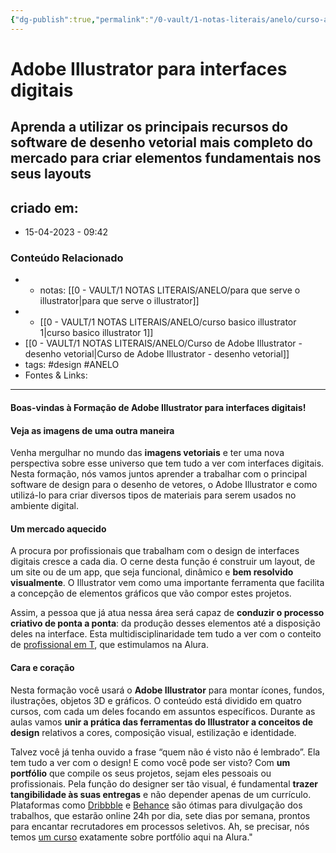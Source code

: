 ```yaml
---
{"dg-publish":true,"permalink":"/0-vault/1-notas-literais/anelo/curso-adobe-illustrator-para-interfaces-digitais/","tags":["design","ANELO"],"dgHomeLink":true,"dgShowLocalGraph":true,"dgShowFileTree":true,"dgEnableSearch":true}
---
```


# Adobe Illustrator para interfaces digitais

## Aprenda a utilizar os principais recursos do software de desenho vetorial mais completo do mercado para criar elementos fundamentais nos seus layouts

## criado em: 
-  15-04-2023 - 09:42

### Conteúdo Relacionado
- - notas: [[0 - VAULT/1 NOTAS LITERAIS/ANELO/para que serve o illustrator\|para que serve o illustrator]]
- -  [[0 - VAULT/1 NOTAS LITERAIS/ANELO/curso basico illustrator 1\|curso basico illustrator 1]]
- [[0 - VAULT/1 NOTAS LITERAIS/ANELO/Curso de Adobe Illustrator - desenho vetorial\|Curso de Adobe Illustrator - desenho vetorial]]
- tags: #design #ANELO
- Fontes & Links: 

---

#### Boas-vindas à Formação de Adobe Illustrator para interfaces digitais!

#### Veja as imagens de uma outra maneira

Venha mergulhar no mundo das **imagens vetoriais** e ter uma nova perspectiva sobre esse universo que tem tudo a ver com interfaces digitais. Nesta formação, nós vamos juntos aprender a trabalhar com o principal software de design para o desenho de vetores, o Adobe Illustrator e como utilizá-lo para criar diversos tipos de materiais para serem usados no ambiente digital.

#### Um mercado aquecido

A procura por profissionais que trabalham com o design de interfaces digitais cresce a cada dia. O cerne desta função é construir um layout, de um site ou de um app, que seja funcional, dinâmico e **bem resolvido visualmente**. O Illustrator vem como uma importante ferramenta que facilita a concepção de elementos gráficos que vão compor estes projetos.

Assim, a pessoa que já atua nessa área será capaz de **conduzir o processo criativo de ponta a ponta**: da produção desses elementos até a disposição deles na interface. Esta multidisciplinaridade tem tudo a ver com o conteito de [profissional em T](https://www.alura.com.br/dev-em-t?gclid=Cj0KCQjwla-hBhD7ARIsAM9tQKtWSaHIAXgXy7hdm_lOqLUSLpeCajRSFRICGOUeBd54Fth9xPuOjmgaAl-_EALw_wcB), que estimulamos na Alura.

#### Cara e coração

Nesta formação você usará o **Adobe Illustrator** para montar ícones, fundos, ilustrações, objetos 3D e gráficos. O conteúdo está dividido em quatro cursos, com cada um deles focando em assuntos específicos. Durante as aulas vamos **unir a prática das ferramentas do Illustrator a conceitos de design** relativos a cores, composição visual, estilização e identidade.

Talvez você já tenha ouvido a frase “quem não é visto não é lembrado”. Ela tem tudo a ver com o design! E como você pode ser visto? Com **um portfólio** que compile os seus projetos, sejam eles pessoais ou profissionais. Pela função do designer ser tão visual, é fundamental **trazer tangibilidade às suas entregas** e não depender apenas de um currículo. Plataformas como [Dribbble](https://dribbble.com/) e [Behance](https://www.behance.net/) são ótimas para divulgação dos trabalhos, que estarão online 24h por dia, sete dias por semana, prontos para encantar recrutadores em processos seletivos. Ah, se precisar, nós temos [um curso](https://cursos.alura.com.br/course/design-visual-estrategias-planejar-construir-portfolio) exatamente sobre portfólio aqui na Alura."
